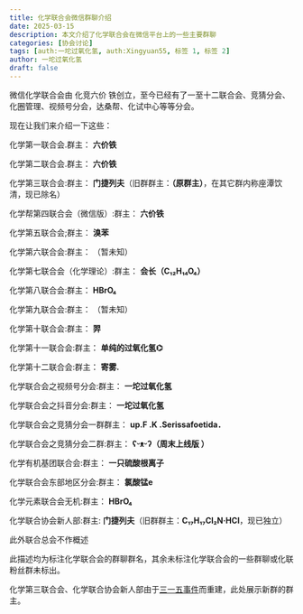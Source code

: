 ```yaml
---
title: 化学联合会微信群聊介绍
date: 2025-03-15
description: 本文介绍了化学联合会在微信平台上的一些主要群聊
categories: [协会讨论]
tags: [auth:一坨过氧化氢, auth:Xingyuan55, 标签 1, 标签 2]
author: 一坨过氧化氢
draft: false
---
```


微信化学联合会由 化竞六价 铁创立，至今已经有了一至十二联合会、竞猜分会、化圈管理、视频号分会，达桑帮、化试中心等等分会。

现在让我们来介绍一下这些：

化学第一联合会.群主： **六价铁**

化学第二联合会.群主： **六价铁**

化学第三联合会:群主： **门捷列夫**（旧群群主：**（原群主）**，在其它群内称座潭饮清，现已除名）

化学帮第四联合会（微信版）:群主： **六价铁**

化学第五联合会;群主： **溴苯**

化学第六联合会:群主： （暂未知）

化学第七联合会（化学理论）:群主： **会长（C₁₂H₁₄O₄）**

化学第八联合会:群主： **HBrO₄**

化学第九联合会:群主： （暂未知）

化学第十联合会:群主： **羿**

化学第十一联合会:群主： **单纯的过氧化氢⌬**

化学第十二联合会:群主： **寄雾.**

化学联合会之视频号分会:群主： **一坨过氧化氢**

化学联合会之抖音分会:群主： **一坨过氧化氢**

化学联合会之竞猜分会一群群主： **up.F .K .Serissafoetida．** 

化学联合会之竞猜分会二群:群主： **ʕᵕᴥᵕʔ（周末上线版 ⁧ （**

化学有机基团联合会:群主： **一只硫酸根离子**

化学联合会东部地区分会:群主： **氯酸锰e**

化学元素联合会无机:群主： **HBrO₄**

化学联合协会新人部:群主:  **门捷列夫**（旧群群主：**C₁₇H₁₇Cl₂N·HCl**，现已独立）

此外联合总会不作概述

此描述均为标注化学联合会的群聊群名，其余未标注化学联合会的一些群聊或化联粉丝群未标出。

化学第三联合会、化学联合协会新人部由于[三一五事件](250315event)而重建，此处展示新群的群主。
